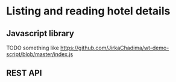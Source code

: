 # Listing and reading hotel details

## Javascript library

TODO something like https://github.com/JirkaChadima/wt-demo-script/blob/master/index.js

## REST API
